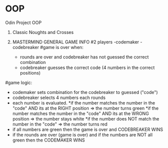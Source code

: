 # OOP
Odin Project OOP
1. Classic Noughts and Crosses

2. MASTERMIND
GENERAL GAME INFO
#2 players
    -codemaker
    -codebreaker
#game is over when:
    - rounds are over and codebreaker has not guessed the correct combination
    - codebreaker guesses the correct code (4 numbers in the correct positions)


#game logic:
- codemaker sets combination for the codebreaker to guessed ("code")
- codebreaker selects 4 numbers each rounds
- each number is evaluated.
        *if the number matches the number in the "code" AND its at the RIGHT position => the number turns green 
        *if the number matches the number in the "code" AND its at the WRONG position => the number stays white
        *if the number does NOT match the number in the "code" => the number turns red
- if all numbers are green then the game is over and CODEBREAKER WINS
- if the rounds are over (game is over) and if the numbers are NOT all green then the CODEMAKER WINS
